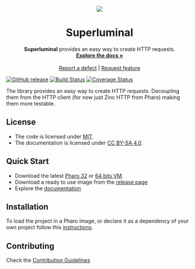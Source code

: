 <p align="center"><img src="assets/logos/128x128.png">
 <h1 align="center">Superluminal</h1>
  <p align="center">
    <b>Superluminal</b> provides an easy way to create HTTP requests.
    <br>
    <a href="docs/"><strong>Explore the docs »</strong></a>
    <br>
    <br>
    <a href="https://github.com/ba-st/Superluminal/issues/new?labels=Type%3A+Defect">Report a defect</a>
    |
    <a href="https://github.com/ba-st/Superluminal/issues/new?labels=Type%3A+Feature">Request feature</a>
  </p>
</p>

[![GitHub release](https://img.shields.io/github/release/ba-st/Superluminal.svg)](https://github.com/ba-st/Superluminal/releases/latest)
[![Build Status](https://travis-ci.com/ba-st/Superluminal.svg?branch=release-candidate)](https://travis-ci.com/ba-st/Superluminal)
[![Coverage Status](https://coveralls.io/repos/github/ba-st/Superluminal/badge.svg?branch=release-candidate)](https://coveralls.io/github/ba-st/Superluminal?branch=release-candidate)

The library provides an easy way to create HTTP requests. Decoupling them from the HTTP client (for now just Zinc HTTP from Pharo) making them more testable.

## License
- The code is licensed under [MIT](LICENSE).
- The documentation is licensed under [CC BY-SA 4.0](http://creativecommons.org/licenses/by-sa/4.0/).

## Quick Start

- Download the latest [Pharo 32](https://get.pharo.org/) or [64 bits VM](https://get.pharo.org/64/).
- Download a ready to use image from the [release page](https://github.com/ba-st/Superluminal/releases/latest)
- Explore the [documentation](docs/)

## Installation

To load the project in a Pharo image, or declare it as a dependency of your own project follow this [instructions](docs/Installation.md).

## Contributing

Check the [Contribution Guidelines](CONTRIBUTING.md)
